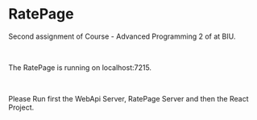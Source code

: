 # RatePage
Second assignment of Course - Advanced Programming 2 of at BIU.

<br>

The RatePage is running on localhost:7215.

<br>

Please Run first the WebApi Server, RatePage Server and then the React Project.
